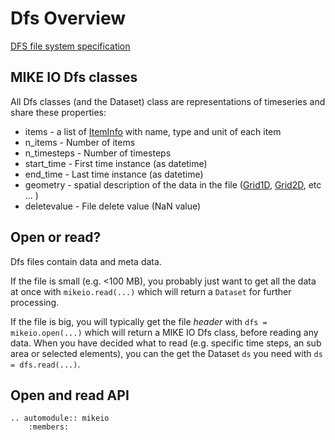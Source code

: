 # Dfs Overview

[DFS file system specification](https://docs.mikepoweredbydhi.com/core_libraries/dfs/dfs-file-system)


## MIKE IO Dfs classes

All Dfs classes (and the Dataset) class are representations of timeseries and 
share these properties: 

* items - a list of [ItemInfo](ItemInfo) with name, type and unit of each item
* n_items - Number of items
* n_timesteps - Number of timesteps
* start_time - First time instance (as datetime)
* end_time - Last time instance (as datetime)
* geometry - spatial description of the data in the file ([Grid1D](Grid1D), [Grid2D](Grid2D), etc ... )
* deletevalue - File delete value (NaN value)



## Open or read? 

Dfs files contain data and meta data. 

If the file is small (e.g. <100 MB), you probably just want to get all the data at once with `mikeio.read(...)` which will return a `Dataset` for further processing.   

If the file is big, you will typically get the file *header* with `dfs = mikeio.open(...)` which will return a MIKE IO Dfs class, before reading any data. When you have decided what to read (e.g. specific time steps, an sub area or selected elements), you can the get the Dataset `ds` you need with `ds = dfs.read(...)`.

## Open and read API

```{eval-rst}
.. automodule:: mikeio
	:members:
```
